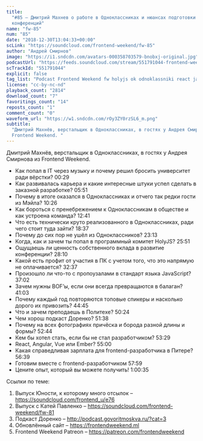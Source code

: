```yaml
---
title:
  "#85 – Дмитрий Махнев о работе в Одноклассниках и нюансах подготовки
  конференций"
name: "fw-85"
num: "85"
date: "2018-12-30T13:04:33+00:00"
scLink: "https://soundcloud.com/frontend-weekend/fw-85"
author: "Андрей Смирнов"
image: "https://i1.sndcdn.com/avatars-000358703579-bnobxj-original.jpg"
podcastUrl: "https://feeds.soundcloud.com/stream/551791044-frontend-weekend-fw-85.m4a"
scTrackId: "551791044"
explicit: false
tag_list: "Podcast Frontend Weekend fw holyjs ok odnoklassniki react javascript"
license: "cc-by-nc-nd"
playback_count: "2814"
download_count: "7"
favoritings_count: "14"
reposts_count: "1"
comment_count: "0"
waveform_url: "https://w1.sndcdn.com/rOy3ZY0rzSL6_m.png"
subtitle:
  "Дмитрий Махнёв, верстальщик в Одноклассниках, в гостях у Андрея Смирнова из
  Frontend Weekend. "
---
```


Дмитрий Махнёв, верстальщик в Одноклассниках, в гостях у Андрея Смирнова из
Frontend Weekend.

- Как попал в IT через музыку и почему решил бросить университет ради вёрстки?
  <timecode sec="29">00:29</timecode>
- Как развивалась карьера и какие интересные штуки успел сделать в заказной
  разработке? <timecode sec="351">05:51</timecode>
- Почему в итоге оказался в Одноклассниках и отчего так редки гости из Мэйла?
  <timecode sec="626">10:26</timecode>
- Как бороться с пренебрежением к Одноклассникам в обществе и как устроена
  команда? <timecode sec="761">12:41</timecode>
- Что есть технически круто реализованного в Одноклассниках, ради чего стоит
  туда зайти? <timecode sec="1117">18:37</timecode>
- Почему до сих пор не ушёл из Одноклассников?
  <timecode sec="1393">23:13</timecode>
- Когда, как и зачем ты попал в программный комитет HolyJS?
  <timecode sec="1551">25:51</timecode>
- Ощущаешь ли ценность собственного вклада в развитие конференции?
  <timecode sec="1690">28:10</timecode>
- Какой есть профит от участия в ПК с учетом того, что это напрямую не
  оплачивается? <timecode sec="1957">32:37</timecode>
- Произошло ли что-то с пропоузалами в стандарт языка JavaScript?
  <timecode sec="2222">37:02</timecode>
- Зачем нужны BOF’ы, если они всегда превращаются в балаган?
  <timecode sec="2463">41:03</timecode>
- Почему каждый год повторяются топовые спикеры и насколько дорого их привозить?
  <timecode sec="2685">44:45</timecode>
- Что и зачем преподаешь в Политехе? <timecode sec="3024">50:24</timecode>
- Чем хорош подкаст Доренко? <timecode sec="3098">51:38</timecode>
- Почему на всех фотографиях причёска и борода разной длины и формы?
  <timecode sec="3164">52:44</timecode>
- Кем бы хотел стать, если бы не стал разработчиком?
  <timecode sec="3209">53:29</timecode>
- React, Angular, Vue или Ember? <timecode sec="3300">55:00</timecode>
- Какая справедливая зарплата для frontend-разработчика в Питере?
  <timecode sec="3399">56:39</timecode>
- Готовим вместе с frontend-разработчиком <timecode sec="3479">57:59</timecode>
- Цените опыт, который вы можете получить!
  <timecode sec="3635">1:00:35</timecode>

Ссылки по теме:

1. Выпуск Юности, к которому много отсылок –
   <https://soundcloud.com/frontend_u/e76>
2. Выпуск с Катей Павленко – <https://soundcloud.com/frontend-weekend/fw-81>
3. Подкаст Доренко – <http://podcast.govoritmoskva.ru/?cat=3>
4. Обновлённый сайт – <https://frontendweekend.ml>
5. Frontend Weekend Patreon – <https://patreon.com/frontendweekend>
